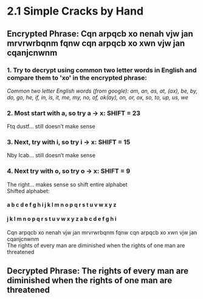 # 2.1 Simple Cracks by Hand
## Encrypted Phrase: Cqn arpqcb xo nenah vjw jan mrvrwrbqnm fqnw cqn arpqcb xo xwn vjw jan cqanjcnwnm

### 1. Try to decrypt using common two letter words in English and compare them to 'xo' in the encrypted phrase:  
   *Common two letter English words (from google): ​​am, an, as, at, (ax), be, by, do, go, he, if, in, is, it, me, my, no, of, ok(ay), on, or, ox, so, to, up, us, we*

### 2. Most start with a, so try a → x: SHIFT = 23
Ftq dustf... still doesn’t make sense

### 3. Next, try with i, so try i → x: SHIFT = 15
Nby lcab... still doesn’t make sense

### 4. Next try with o, so try o → x: SHIFT = 9
The right... makes sense so shift entire alphabet  
Shifted alphabet:

#### a  b  c  d  e  f  g  h  i  j  k  l  m  n  o  p  q  r  s  t  u  v  w  x  y  z
#### j  k  l  m  n  o  p  q  r  s  t  u  v  w  x  y  z  a  b  c  d  e  f  g  h  i

Cqn arpqcb xo nenah vjw jan mrvrwrbqnm fqnw cqn arpqcb xo xwn vjw jan cqanjcnwnm  
The rights of every man are diminished when the rights of one man are threatened
## Decrypted Phrase: The rights of every man are diminished when the rights of one man are threatened
